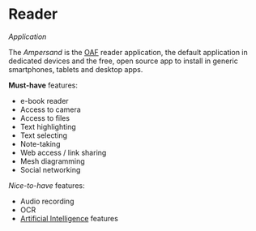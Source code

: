 # Reader
*Application*

The *Ampersand* is the [OAF](oaf.md) reader application, the default application in dedicated devices and the free, open source app to install in generic smartphones, tablets and desktop apps.

**Must-have** features:
- e-book reader
- Access to camera
- Access to files
- Text highlighting
- Text selecting
- Note-taking
- Web access / link sharing
- Mesh diagramming
- Social networking

*Nice-to-have* features:
- Audio recording
- OCR
- [Artificial Intelligence](ai.md) features
